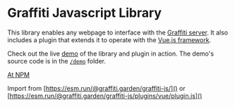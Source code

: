 # Graffiti Javascript Library

This library enables any webpage to interface with the [Graffiti server](https://github.com/graffiti-garden/graffiti-server). It also includes a plugin that extends it to operate with the [Vue.js framework](https://vuejs.org/).

Check out the live [demo](https://graffiti.garden/graffiti-js/demo) of the library and plugin in action. The demo's source code is in the [`/demo`](https://github.com/graffiti-garden/graffiti-js/tree/main/demo) folder.

[At NPM](https://www.npmjs.com/package/@graffiti-garden/graffiti-js)

Import from [https://esm.run/@graffiti.garden/graffiti-js/]() or [https://esm.run/@graffiti.garden/graffiti-js/plugins/vue/plugin.js]()
